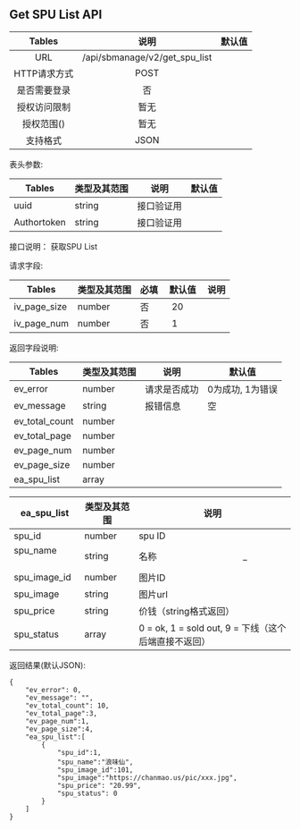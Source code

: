 
## Get SPU List API


|  Tables  |          说明          | 默认值  |
| :------: | :------------------: | :--: |
|   URL    | /api/sbmanage/v2/get_spu_list |      |
| HTTP请求方式 |         POST          |      |
|  是否需要登录  |          否           |      |
|  授权访问限制  |          暂无          |      |
|  授权范围()  |          暂无          |      |
|   支持格式   |         JSON         |      |


表头参数:

| Tables | 类型及其范围 | 说明    | 默认值  |
| ------ | ------ | ----- | ---- |
| uuid   | string | 接口验证用 |      |
| Authortoken   | string | 接口验证用 |      |

接口说明：
获取SPU List

请求字段:

| Tables | 类型及其范围 | 必填  | 默认值  |  说明  |
| ------ | ------ | ----- | ---- | ---- |
| iv_page_size | number | 否 |  20  |  |
| iv_page_num | number | 否 |  1  |  |


返回字段说明:

| Tables     | 类型及其范围 | 说明       | 默认值        |
| ---------- | ------ | -------- | ---------- |
| ev_error   | number | 请求是否成功   | 0为成功, 1为错误 |
| ev_message | string | 报错信息     | 空          |
| ev_total_count | number |      |           |
| ev_total_page | number |      |           |
| ev_page_num | number |      |           |
| ev_page_size | number |      |           |
| ea_spu_list  | array  |  |          |

| ea_spu_list | 类型及其范围 | 说明          |
| --------------- | ------ | --------------------------------------- |
| spu_id          | number | spu ID                                  |
| spu_name           | string  | 名称                                    _  |
| spu_image_id         | number | 图片ID                                    |
| spu_image         | string | 图片url                                    |
| spu_price    | string | 价钱（string格式返回）                       |
| spu_status     | array  | 0 = ok, 1 = sold out, 9 = 下线（这个后端直接不返回） |


返回结果(默认JSON): 
```
{
    "ev_error": 0,
    "ev_message": "",
    "ev_total_count": 10,
    "ev_total_page":3,
    "ev_page_num":1,
    "ev_page_size":4,
    "ea_spu_list":[
        {
            "spu_id":1,
            "spu_name":"浪味仙",
            "spu_image_id":101,
            "spu_image":"https://chanmao.us/pic/xxx.jpg",
            "spu_price": "20.99",
            "spu_status": 0
        }
    ]
}
```

